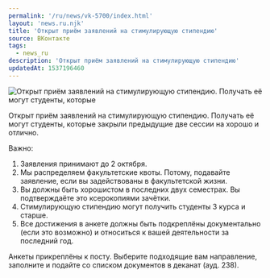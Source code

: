 ```yaml
---
permalink: '/ru/news/vk-5700/index.html'
layout: 'news.ru.njk'
title: 'Открыт приём заявлений на стимулирующую стипендию'
source: ВКонтакте
tags:
  - news_ru
description: 'Открыт приём заявлений на стимулирующую стипендию'
updatedAt: 1537196460
---
```

![Открыт приём заявлений на стимулирующую стипендию. Получать её могут студенты, которые](https://sun9-75.userapi.com/impf/c849120/v849120202/7740b/N4XdwV8-Zlw.jpg?size=1280x800&quality=96&sign=c889fd9990abadf7f5a0bb87d6d23e29&c_uniq_tag=hKNHRpV4VjB6g7pMTdpTOd-lI-nfAKa6ibh2CJ9H1n0&type=album)

Открыт приём заявлений на стимулирующую стипендию. Получать её могут студенты, которые закрыли предыдущие две сессии на хорошо и отлично.

Важно:
1. Заявления принимают до 2 октября.
2. Мы распределяем факультетские квоты. Потому, подавайте заявление, если вы задействованы в факультетской жизни.
3. Вы должны быть хорошистом в последних двух семестрах. Вы подтверждаёте это ксерокопиями зачётки.
4. Стимулирующую стипендию могут получить студенты 3 курса и старше.
5. Все достижения в анкете должны быть подкреплёны документально (если это возможно) и относиться к вашей деятельности за последний год.

Анкеты прикреплёны к посту. Выберите подходящие вам направление, заполните и подайте со списком документов в деканат (ауд. 238).
